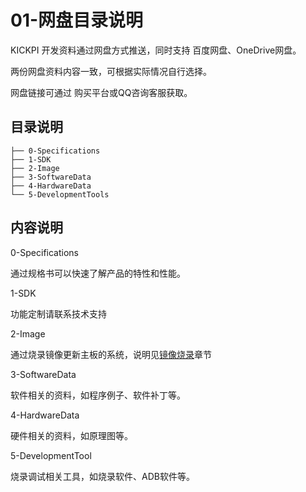 # 01-网盘目录说明

KICKPI 开发资料通过网盘方式推送，同时支持 百度网盘、OneDrive网盘。

两份网盘资料内容一致，可根据实际情况自行选择。

网盘链接可通过 购买平台或QQ咨询客服获取。



## 目录说明

```
├── 0-Specifications
├── 1-SDK
├── 2-Image
├── 3-SoftwareData
├── 4-HardwareData
└── 5-DevelopmentTools
```



## 内容说明

0-Specifications

通过规格书可以快速了解产品的特性和性能。



1-SDK

功能定制请联系技术支持



2-Image

通过烧录镜像更新主板的系统，说明见[镜像烧录](../03-镜像烧录)章节



3-SoftwareData

软件相关的资料，如程序例子、软件补丁等。



4-HardwareData

硬件相关的资料，如原理图等。



5-DevelopmentTool

烧录调试相关工具，如烧录软件、ADB软件等。

